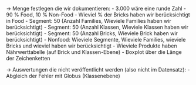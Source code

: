 -> Menge festlegen die wir dokumentieren:
	- 3.000 wäre eine runde Zahl
	- 90 % Food, 10 % Non-Food
	- Wieviel % der Bricks haben wir berücksichtigt in Food
		- Segment: 50 (Anzahl Families, Wieviele Families haben wir berücksichtigt)
		- Segment: 50 (Anzahl Klassen, Wieviele Klassen haben wir berücksichtigt)
		- Segment: 50 (Anzahl Bricks, Wieviele Brick haben wir berücksichtigt)
		- Nonfood: Wieviele Segmente, Wieviele Families, wieviele Bricks und wieviel haben wir berücksichtigt
	- Wieviele Produkte haben Nährwerttabelle (auf Brick und Klassen-Ebene)
	- Boxplot über die Länge der Zeichenketten

-> Auswertungen die nicht veröffentlicht werden (also nicht im Datensatz):
	- Abgleich der Fehler mit Globus (Klassenebene)